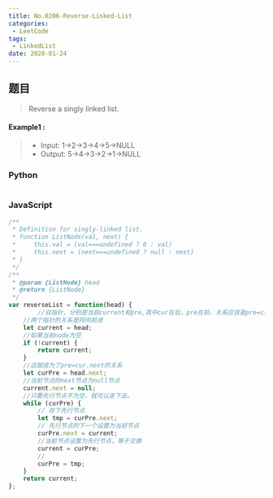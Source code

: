 ```yaml
---
title: No.0206-Reverse-Linked-List
categories: 
 - LeetCode
tags:
 - LinkedList
date: 2020-01-24
---
```


## 题目
> Reverse a singly linked list.

#### Example1 :
> * Input: 1->2->3->4->5->NULL
> * Output: 5->4->3->2->1->NULL

### Python
```python

```
### JavaScript
```js
/**
 * Definition for singly-linked list.
 * function ListNode(val, next) {
 *     this.val = (val===undefined ? 0 : val)
 *     this.next = (next===undefined ? null : next)
 * }
 */
/**
 * @param {ListNode} head
 * @return {ListNode}
 */
var reverseList = function(head) {
        //双指针，分别是当前current和pre,其中cur在后，pre在前，关系应该是pre=cur.next
    //两个指针的关系是同向前进
    let current = head;
    //如果当前node为空
    if (!current) {
        return current;
    }
    //这就成为了pre=cur.next的关系
    let curPre = head.next;
    //当前节点的next节点为null节点
    current.next = null;
    //只要先行节点不为空，就可以走下去。
    while (curPre) {
        // 存下先行节点
        let tmp = curPre.next;
        // 先行节点的下一个设置为当前节点
        curPre.next = current;
        //当前节点设置为先行节点，等于交换
        current = curPre;
        //
        curPre = tmp;
    }
    return current;
};
```
